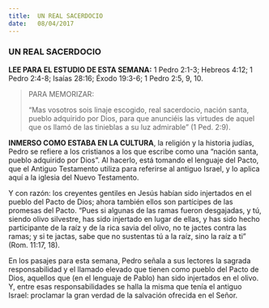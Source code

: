 ```yaml
---
title:  UN REAL SACERDOCIO
date:   08/04/2017
---
```


### UN REAL SACERDOCIO

**LEE PARA EL ESTUDIO DE ESTA SEMANA:** 1 Pedro 2:1-3; Hebreos 4:12; 1 Pedro 2:4-8; Isaías 28:16; Éxodo 19:3-6; 1 Pedro 2:5, 9, 10.

> <p>PARA MEMORIZAR:</p>
> “Mas vosotros sois linaje escogido, real sacerdocio, nación santa, pueblo adquirido por Dios, para que anunciéis las virtudes de aquel que os llamó de las tinieblas a su luz admirable” (1 Ped. 2:9).

**INMERSO COMO ESTABA EN LA CULTURA**, la religión y la historia judías, Pedro se refiere a los cristianos a los que escribe como una “nación santa, pueblo adquirido por Dios”. Al hacerlo, está tomando el lenguaje del Pacto, que el Antiguo Testamento utiliza para referirse al antiguo Israel, y lo aplica aquí a la iglesia del Nuevo Testamento.

Y con razón: los creyentes gentiles en Jesús habían sido injertados en el pueblo del Pacto de Dios; ahora también ellos son partícipes de las promesas del Pacto. “Pues si algunas de las ramas fueron desgajadas, y tú, siendo olivo silvestre, has sido injertado en lugar de ellas, y has sido hecho participante de la raíz y de la rica savia del olivo, no te jactes contra las ramas; y si te jactas, sabe que no sustentas tú a la raíz, sino la raíz a ti” (Rom. 11:17, 18).

En los pasajes para esta semana, Pedro señala a sus lectores la sagrada responsabilidad y el llamado elevado que tienen como pueblo del Pacto de Dios, aquellos que (en el lenguaje de Pablo) han sido injertados en el olivo. Y, entre esas responsabilidades se halla la misma que tenía el antiguo Israel: proclamar la gran verdad de la salvación ofrecida en el Señor. 